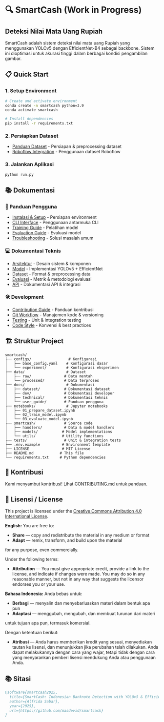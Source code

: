 # 🔍 SmartCash (Work in Progress)
## Deteksi Nilai Mata Uang Rupiah

SmartCash adalah sistem deteksi nilai mata uang Rupiah yang menggunakan YOLOv5 dengan EfficientNet-B4 sebagai backbone. Sistem ini dioptimasi untuk akurasi tinggi dalam berbagai kondisi pengambilan gambar.

## 📋 Quick Start

### 1. Setup Environment
```bash
# Create and activate environment
conda create -n smartcash python=3.9
conda activate smartcash

# Install dependencies
pip install -r requirements.txt
```

### 2. Persiapkan Dataset
- [Panduan Dataset](docs/dataset/README.md) - Persiapan & preprocessing dataset
- [Roboflow Integration](docs/dataset/ROBOFLOW.md) - Penggunaan dataset Roboflow

### 3. Jalankan Aplikasi
```bash
python run.py
```

## 📚 Dokumentasi

### 🎯 Panduan Pengguna
- [Instalasi & Setup](docs/user_guide/INSTALASI.md) - Persiapan environment
- [CLI Interface](docs/user_guide/CLI.md) - Penggunaan antarmuka CLI
- [Training Guide](docs/user_guide/TRAINING.md) - Pelatihan model
- [Evaluation Guide](docs/user_guide/EVALUATION.md) - Evaluasi model
- [Troubleshooting](docs/user_guide/TROUBLESHOOTING.md) - Solusi masalah umum

### 💻 Dokumentasi Teknis
- [Arsitektur](docs/technical/ARSITEKTUR.md) - Desain sistem & komponen
- [Model](docs/technical/MODEL.md) - Implementasi YOLOv5 + EfficientNet
- [Dataset](docs/technical/DATASET.md) - Format & preprocessing data
- [Evaluasi](docs/technical/EVALUASI.md) - Metrik & metodologi evaluasi
- [API](docs/technical/API.md) - Dokumentasi API & integrasi

### 🛠️ Development
- [Contribution Guide](docs/dev/CONTRIBUTING.md) - Panduan kontribusi
- [Git Workflow](docs/dev/GIT_WORKFLOW.md) - Manajemen kode & versioning
- [Testing](docs/dev/TESTING.md) - Unit & integration testing
- [Code Style](docs/dev/CODE_STYLE.md) - Konvensi & best practices

## 🏗️ Struktur Project

```
smartcash/
├── configs/                 # Konfigurasi
│   ├── base_config.yaml    # Konfigurasi dasar
│   └── experiment/         # Konfigurasi eksperimen
├── data/                   # Dataset
│   ├── raw/               # Data mentah
│   └── processed/         # Data terproses
├── docs/                   # Dokumentasi
│   ├── dataset/           # Dokumentasi dataset
│   ├── dev/               # Dokumentasi developer
│   ├── technical/         # Dokumentasi teknis
│   └── user_guide/        # Panduan pengguna
├── notebooks/              # Jupyter notebooks
│   ├── 01_prepare_dataset.ipynb
│   ├── 02_train_model.ipynb
│   └── 03_evaluate_model.ipynb
├── smartcash/             # Source code
│   ├── handlers/          # Data & model handlers
│   ├── models/           # Model implementations
│   └── utils/            # Utility functions
├── tests/                 # Unit & integration tests
├── .env.example          # Environment template
├── LICENSE               # MIT License
├── README.md            # This file
└── requirements.txt     # Python dependencies
```

## 🤝 Kontribusi
Kami menyambut kontribusi! Lihat [CONTRIBUTING.md](docs/dev/CONTRIBUTING.md) untuk panduan.

## 📜 Lisensi / License

This project is licensed under the [Creative Commons Attribution 4.0 International License](https://creativecommons.org/licenses/by/4.0/).

**English:**
You are free to:
- **Share** — copy and redistribute the material in any medium or format
- **Adapt** — remix, transform, and build upon the material

for any purpose, even commercially.

Under the following terms:
- **Attribution** — You must give appropriate credit, provide a link to the license, and indicate if changes were made. You may do so in any reasonable manner, but not in any way that suggests the licensor endorses you or your use.

**Bahasa Indonesia:**
Anda bebas untuk:
- **Berbagi** — menyalin dan menyebarluaskan materi dalam bentuk apa pun
- **Adaptasi** — menggubah, mengubah, dan membuat turunan dari materi

untuk tujuan apa pun, termasuk komersial.

Dengan ketentuan berikut:
- **Atribusi** — Anda harus memberikan kredit yang sesuai, menyediakan tautan ke lisensi, dan menunjukkan jika perubahan telah dilakukan. Anda dapat melakukannya dengan cara yang wajar, tetapi tidak dengan cara yang menyarankan pemberi lisensi mendukung Anda atau penggunaan Anda.

## 📚 Sitasi
```bibtex
@software{smartcash2025,
  title={SmartCash: Indonesian Banknote Detection with YOLOv5 & EfficientNet-B4},
  author={Alfrida Sabar},
  year={2025},
  url={https://github.com/masdevid/smartcash}
}